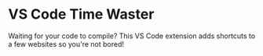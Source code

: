 # VS Code Time Waster

Waiting for your code to compile? This VS Code extension adds shortcuts to a few websites so you're not bored!
